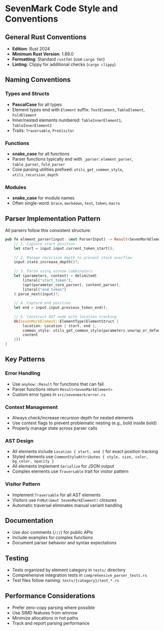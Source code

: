 # SevenMark Code Style and Conventions

## General Rust Conventions
- **Edition**: Rust 2024
- **Minimum Rust Version**: 1.89.0
- **Formatting**: Standard `rustfmt` (use `cargo fmt`)
- **Linting**: Clippy for additional checks (`cargo clippy`)

## Naming Conventions

### Types and Structs
- **PascalCase** for all types
- Element types end with `Element` suffix: `TextElement`, `TableElement`, `FoldElement`
- Inner/nested elements numbered: `TableInnerElement1`, `TableInnerElement2`
- Traits: `Traversable`, `PreVisitor`

### Functions
- **snake_case** for all functions
- Parser functions typically end with `_parser`: `element_parser`, `table_parser`, `fold_parser`
- Core parsing utilities prefixed: `utils_get_common_style`, `utils_recursion_depth`

### Modules
- **snake_case** for module names
- Often single-word: `brace`, `markdown`, `text`, `token`, `macro`

## Parser Implementation Pattern

All parsers follow this consistent structure:

```rust
pub fn element_parser(input: &mut ParserInput) -> Result<SevenMarkElement> {
    // 1. Capture start position
    let start = input.input.current_token_start();
    
    // 2. Manage recursion depth to prevent stack overflow
    input.state.increase_depth()?;
    
    // 3. Parse using winnow combinators
    let (parameters, content) = delimited(
        literal("start_token"),
        (opt(parameter_core_parser), content_parser),
        literal("end_token")
    ).parse_next(input)?;
    
    // 4. Capture end position
    let end = input.input.previous_token_end();
    
    // 5. Construct AST node with location tracking
    Ok(SevenMarkElement::ElementType(ElementStruct {
        location: Location { start, end },
        common_style: utils_get_common_style(parameters.unwrap_or_default()),
        content
    }))
}
```

## Key Patterns

### Error Handling
- Use `anyhow::Result` for functions that can fail
- Parser functions return `Result<SevenMarkElement>`
- Custom error types in `src/sevenmark/error.rs`

### Context Management
- Always check/increase recursion depth for nested elements
- Use context flags to prevent problematic nesting (e.g., bold inside bold)
- Properly manage state across parser calls

### AST Design
- All elements include `Location { start, end }` for exact position tracking
- Styled elements use `CommonStyleAttributes { style, size, color, bg_color, opacity }`
- All elements implement `Serialize` for JSON output
- Complex elements use `Traversable` trait for visitor pattern

### Visitor Pattern
- Implement `Traversable` for all AST elements
- Visitors use `FnMut(&mut SevenMarkElement)` closures
- Automatic traversal eliminates manual variant handling

## Documentation
- Use doc comments (`///`) for public APIs
- Include examples for complex functions
- Document parser behavior and syntax expectations

## Testing
- Tests organized by element category in `tests/` directory
- Comprehensive integration tests in `comprehensive_parser_tests.rs`
- Test files follow naming: `tests/{category}/test_*.rs`

## Performance Considerations
- Prefer zero-copy parsing where possible
- Use SIMD features from winnow
- Minimize allocations in hot paths
- Track and report parsing performance